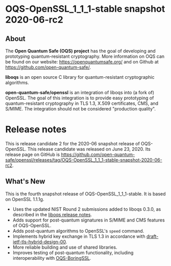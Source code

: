 OQS-OpenSSL_1\_1\_1-stable snapshot 2020-06-rc2
===============================================

About
-----

The **Open Quantum Safe (OQS) project** has the goal of developing and prototyping quantum-resistant cryptography.  More information on OQS can be found on our website: https://openquantumsafe.org/ and on Github at https://github.com/open-quantum-safe/.

**liboqs** is an open source C library for quantum-resistant cryptographic algorithms.

**open-quantum-safe/openssl** is an integration of liboqs into (a fork of) OpenSSL.  The goal of this integration is to provide easy prototyping of quantum-resistant cryptography in TLS 1.3, X.509 certificates, CMS, and S/MIME.  The integration should not be considered "production quality".

Release notes
=============

This is release candidate 2 for the 2020-06 snapshot release of OQS-OpenSSL. This release candidate was released on June 23, 2020. Its release page on GitHub is https://github.com/open-quantum-safe/openssl/releases/tag/OQS-OpenSSL_1_1_1-stable-snapshot-2020-06-rc2.

What's New
----------

This is the fourth snapshot release of OQS-OpenSSL_1\_1\_1-stable.  It is based on OpenSSL 1.1.1g.

- Uses the updated NIST Round 2 submissions added to liboqs 0.3.0, as described in the [liboqs release notes](https://github.com/open-quantum-safe/liboqs/blob/master/RELEASE.md).
- Adds support for post-quantum signatures in S/MIME and CMS features of OQS-OpenSSL.
- Adds post-quantum algorithms to OpenSSL's `speed` command.
- Implements hybrid key exchange in TLS 1.3 in accordance with [draft-ietf-tls-hybrid-design-00](https://tools.ietf.org/html/draft-ietf-tls-hybrid-design-00).
- More reliable building and use of shared libraries.
- Improves testing of post-quantum functionality, including interoperability with [OQS-BoringSSL](https://github.com/open-quantum-safe/boringssl).
